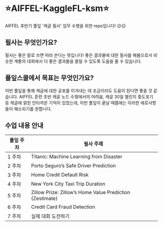 # ⭐AIFFEL-KaggleFL-ksm⭐
AIFFEL 후반기 풀잎 '캐글 필사' 임무 수행을 위한 repo입니다! 😉😉

## 필사는 무엇인가요?
필사는 좋은 말로 쓰면 따라 쓴다는 뜻입니다! 좋은 결과물에 대한 필사를 해봄으로서 비슷한 계통의 대회에서 더 좋은 결과물을 올릴 수 있도록 도움을 줄 수 있습니다.

## 풀잎스쿨에서 목표는 무엇인가요?
이번 풀잎을 통해 캐글에 대한 공포를 이겨내는 데 조금이라도 도움이 된다면 좋을 것 같습니다. AIFFEL 훈련 초반 캐글 노드 수행에서의 어려움, 캐글 30일 챌린지 중도포기 등 캐글에 얽힌 안타까운 기억이 있었는데, 이번 풀잎이 끝날 때쯤에는 이러한 애로사항들이 해소되기를 원합니다.

## 수업 내용 안내
|**풀잎 주차**|**필사 주제**|
|------|---|
|1 주차|Titanic: Machine Learning from Disaster|
|2 주차|Porto Seguro’s Safe Driver Prediction|
|3 주차|Home Credit Default Risk|
|4 주차|New York City Taxi Trip Duration|
|5 주차|Zillow Prize: Zillow’s Home Value Prediction (Zestimate)|
|6 주차|Credit Card Fraud Detection|
|7 주차|실제 대회 도전하기|
